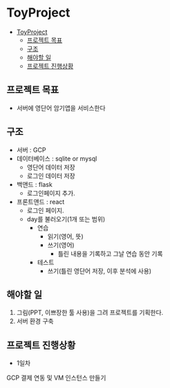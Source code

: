 # ToyProject

- [ToyProject](#toyproject)
  - [프로젝트 목표](#프로젝트-목표)
  - [구조](#구조)
  - [해야할 일](#해야할-일)
  - [프로젝트 진행상황](#프로젝트-진행상황)

## 프로젝트 목표

- 서버에 영단어 암기앱을 서비스한다

## 구조

- 서버 : GCP
- 데이터베이스 : sqlite or mysql
  - 영단어 데이터 저장
  - 로그인 데이터 저장
- 백앤드 : flask
  - 로그인페이지 추가.
- 프론트앤드 : react
  - 로그인 페이지.
  - day를 불러오기(1개 또는 범위)
    - 연습
      - 읽기(영어, 뜻)
      - 쓰기(영어)
        - 틀린 내용을 기록하고 그날 연습 동안 기록
    - 테스트
      - 쓰기(틀린 영단어 저장, 이후 분석에 사용)

## 해야할 일

1. 그림(PPT, 이쁘장한 툴 사용)을 그려 프로젝트를 기획한다.
2. 서버 환경 구축

## 프로젝트 진행상황

- 1일차

GCP 결제 연동 및 VM 인스턴스 만들기
